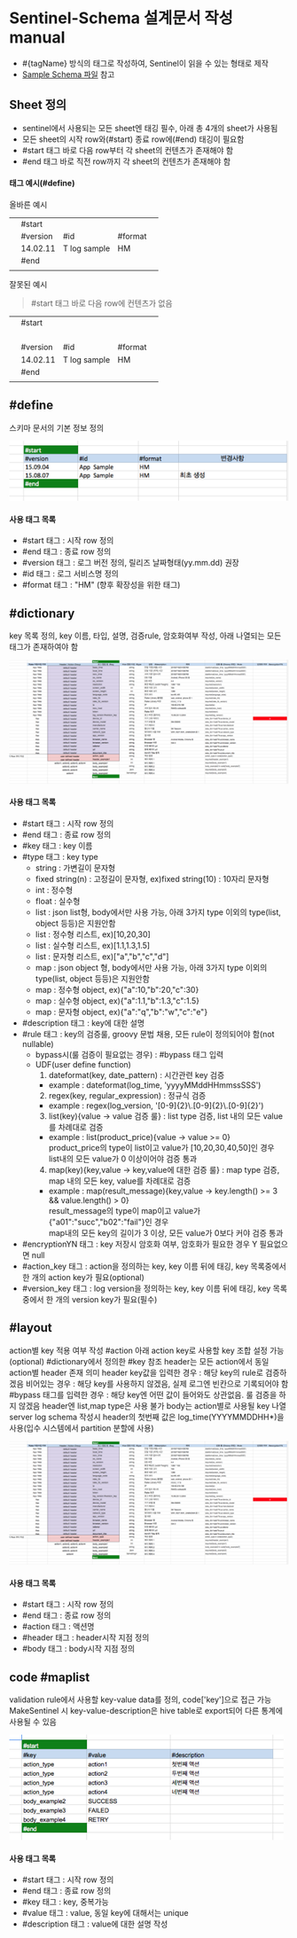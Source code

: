 # Sentinel-Schema 설계문서 작성 manual
* \#{tagName} 방식의 태그로 작성하여, Sentinel이 읽을 수 있는 형태로 제작
* [Sample Schema 파일](https://docs.google.com/spreadsheets/d/1c54C-emSKnz95MnZ4RE7phEKcZ6cTF_4zuzBWChtWKQ/edit?usp=sharing) 참고

## Sheet 정의
* sentinel에서 사용되는 모든 sheet엔 태깅 필수, 아래 총 4개의 sheet가 사용됨
* 모든 sheet의 시작 row와(\#start) 종료 row에(\#end) 태깅이 필요함
* \#start 태그 바로 다음 row부터 각 sheet의 컨텐츠가 존재해야 함
* \#end 태그 바로 직전 row까지 각 sheet의 컨텐츠가 존재해야 함

#### 태그 예시(\#define)
올바른 예시<br/>

| | | | | |
|-----|-----|-----|-----|-----|
| | #start | | | |
| |	#version	| #id	| #format |	| 
| |	14.02.11	| T log sample |	HM	| |
| |	#end |	| | |
| | | | | |

잘못된 예시
> \#start 태그 바로 다음 row에 컨텐츠가 없음

| | | | | |
|-----|-----|-----|-----|-----|
| | #start | | | |
| | &nbsp; | | | |
| |	#version	| #id	| #format |	| 
| |	14.02.11	| T log sample |	HM	| |
| |	#end |	| | |
| | | | | |
 


## \#define
스키마 문서의 기본 정보 정의

![Image of Define](schema/schema_define.png)

#### 사용 태그 목록
* \#start 태그 : 시작 row 정의
* \#end 태그 : 종료 row 정의
* \#version 태그 : 로그 버전 정의, 릴리즈 날짜형태(yy.mm.dd) 권장
* \#id 태그 : 로그 서비스명 정의
* \#format 태그 : "HM" (향후 확장성을 위한 태그)



## \#dictionary
key 목록 정의, key 이름, 타입, 설명, 검증rule, 암호화여부 작성, 아래 나열되는 모든 태그가 존재하여야 함

![Image of Dictionary](schema/schema_dic.png)

#### 사용 태그 목록
* \#start 태그 : 시작 row 정의
* \#end 태그 : 종료 row 정의
* \#key 태그 : key 이름
* \#type 태그 : key type 
  * string : 가변길이 문자형
  * fixed string(n) : 고정길이 문자형, ex)fixed string(10) : 10자리 문자형
  * int : 정수형
  * float : 실수형
  * list<type> : json list형, body에서만 사용 가능, 아래 3가지 type 이외의 type(list, object 등등)은 지원안함
  * list<int> : 정수형 리스트, ex)[10,20,30]
  * list<float> : 실수형 리스트, ex)[1.1,1.3,1.5]
  * list<string> :  문자형 리스트,  ex)["a","b","c","d"]
  * map<type> : json object 형, body에서만 사용 가능, 아래 3가지 type 이외의 type(list, object 등등)은 지원안함
  * map<int> :  정수형 object,  ex){"a":10,"b":20,"c":30}
  * map<float> : 실수형 object, ex){"a":1.1,"b":1.3,"c":1.5}
  * map<string> :  문자형 object,  ex){"a":"q","b":"w","c":"e"}
* \#description 태그 : key에 대한 설명
* \#rule 태그 : key의 검증룰, groovy 문법 채용, 모든 rule이 정의되어야 함(not nullable)
  * bypass시(룰 검증이 필요없는 경우) : \#bypass 태그 입력
  * UDF(user define function)
    1. dateformat(key, date_pattern) : 시간관련 key 검증 
      - example : dateformat(log_time, 'yyyyMMddHHmmssSSS')
    2. regex(key, regular_expression) : 정규식 검증
      - example : regex(log_version, '[0-9]{2}\\.[0-9]{2}\\.[0-9]{2}')
    3. list(key){value -> value 검증 룰} : list type 검증, list 내의 모든 value를 차례대로 검증
      - example : list(product_price){value -> value >= 0}<br/>
        product_price의 type이 list<int>이고 value가 [10,20,30,40,50]인 경우<br/>
        list내의 모든 value가 0 이상이어야 검증 통과
    4. map(key){key,value -> key,value에 대한 검증 룰} : map type 검증, map 내의 모든 key, value를 차례대로 검증
      - example : map(result_message){key,value -> key.length() >= 3 && value.length() > 0}<br/>
        result_message의 type이 map<string>이고 value가 {"a01":"succ","b02":"fail"}인 경우<br/>
        map내의 모든 key의 길이가 3 이상, 모든 value가 0보다 커야 검증 통과<br/>
* \#encryptionYN 태그 : key 저장시 암호화 여부, 암호화가 필요한 경우 Y 필요없으면 null
* \#action_key 태그 : action을 정의하는 key, key 이름 뒤에 태깅, key 목록중에서 한 개의 action key가 필요(optional)
* \#version_key 태그 : log version을 정의하는 key, key 이름 뒤에 태깅, key 목록중에서 한 개의 version key가 필요(필수)


## \#layout
action별 key 적용 여부 작성
\#action 아래 action key로 사용할 key 조합 설정 가능(optional)
\#dictionary에서 정의한 \#key 참조
header는 모든 action에서 동일
action별 header 존재 의미 
header key값을 입력한 경우 : 해당 key의 rule로 검증하겠음
비어있는 경우 : 해당 key를 사용하지 않겠음, 실제 로그엔 빈칸으로 기록되어야 함
\#bypass 태그를 입력한 경우 : 해당 key엔 어떤 값이 들어와도 상관없음. 룰 검증을 하지 않겠음
header엔 list,map type은 사용 불가
body는 action별로 사용될 key 나열
server log schema 작성시 header의 첫번째 값은 log_time(YYYYMMDDHH*)을 사용(입수 시스템에서 partition 분할에 사용)

![Image of Dictionary](schema/schema_dic.png)

#### 사용 태그 목록
* \#start 태그 : 시작 row 정의
* \#end 태그 : 종료 row 정의
* \#action 태그 : 액션명
* \#header 태그 : header시작 지점 정의
* \#body 태그 : body시작 지점 정의


## code \#maplist
validation rule에서 사용할 key-value data를 정의, code['key']으로 접근 가능<br/>
MakeSentinel 시 key-value-description은 hive table로 export되어 다른 통계에 사용될 수 있음<br/>

![Image of Dictionary](schema/schema_code_map_list.png)

#### 사용 태그 목록
* \#start 태그 : 시작 row 정의
* \#end 태그 : 종료 row 정의
* \#key 태그 : key, 중복가능
* \#value 태그 : value, 동일 key에 대해서는 unique
* \#description 태그 : value에 대한 설명 작성




